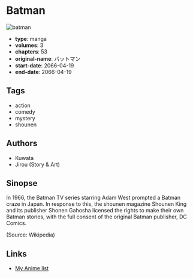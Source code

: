 # Batman

![batman](https://cdn.myanimelist.net/images/manga/3/153405.jpg)

-   **type**: manga
-   **volumes**: 3
-   **chapters**: 53
-   **original-name**: バットマン
-   **start-date**: 2066-04-19
-   **end-date**: 2066-04-19

## Tags

-   action
-   comedy
-   mystery
-   shounen

## Authors

-   Kuwata
-   Jirou (Story & Art)

## Sinopse

In 1966, the Batman TV series starring Adam West prompted a Batman craze in Japan. In response to this, the shounen magazine Shounen King and its publisher Shonen Gahosha licensed the rights to make their own Batman stories, with the full consent of the original Batman publisher, DC Comics.

(Source: Wikipedia)

## Links

-   [My Anime list](https://myanimelist.net/manga/88100/Batman)
